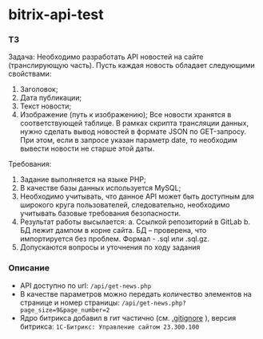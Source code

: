 # bitrix-api-test

### ТЗ 

Задача:
Необходимо разработать API новостей на сайте (транслирующую часть). Пусть каждая новость обладает следующими свойствами:
1)  Заголовок;
2)  Дата публикации;
3)  Текст новости;
4)  Изображение (путь к изображению);
Все новости хранятся в соответствующей таблице. 
В рамках скрипта трансляции данных, нужно сделать вывод новостей в формате JSON по GET-запросу.
При этом, если в запросе указан параметр date, то необходим вывести новости не старше этой даты.

Требования:
1)  Задание выполняется на языке PHP;
2)  В качестве базы данных используется MySQL;
3)  Необходимо учитывать, что данное API может быть доступным для широкого круга пользователей, следовательно, необходимо учитывать базовые требования безопасности.
4)  Результат работы высылается:
a.  Ссылкой репозиторий в GitLab
b.  БД лежит дампом в корне сайта. БД – проверена, что импортируется без проблем. Формал - .sql или .sql.gz.
5)  Допускаются вопросы и уточнения по ходу задания

### Описание 
- API доступно по url: `/api/get-news.php`
- В качестве параметров можно передать количество элементов на странице и номер страницы: `/api/get-news.php?page_size=9&page_number=2`
- Ядро битрикса добавил в гит частично (см. [.gitignore](https://github.com/UberVeng/bitrix-api-test/blob/main/.gitignore)
), версия битрикса: `1С-Битрикс: Управление сайтом 23.300.100`
